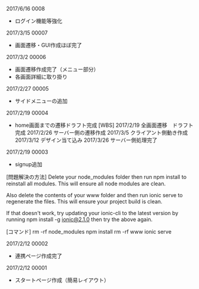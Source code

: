 2017/6/16 0008
* ログイン機能等強化

2017/3/15 00007
* 画面遷移・GUI作成ほぼ完了

2017/3/2 00006
* 画面遷移作成完了（メニュー部分）
* 各画面詳細に取り掛り

2017/2/27 00005
* サイドメニューの追加

2017/2/19 00004
* home画面までの遷移ドラフト完成
[WBS]
2017/2/19 全画面遷移　ドラフト完成
2017/2/26 サーバー側の遷移作成
2017/3/5 クライアント側動き作成
2017/3/12 デザイン当て込み
2017/3/26 サーバー側処理完了

2017/2/19 00003
* signup追加

[問題解決の方法]
Delete your node_modules folder then run npm install to reinstall all modules. 
This will ensure all node modules are clean.

Also delete the contents of your www folder and then run ionic serve to regenerate the files. 
This will ensure your project build is clean.

If that doesn't work, try updating your ionic-cli to the latest version by running npm install -g ionic@2.1.0 then try the above again.

[コマンド]
rm -rf node_modules
npm install
rm -rf www
ionic serve

2017/2/12 00002
* 連携ページ作成完了

2017/2/12 00001
* スタートページ作成（簡易レイアウト）
